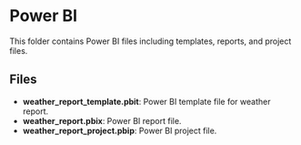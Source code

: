 # Power BI

This folder contains Power BI files including templates, reports, and project files.

## Files

- **weather_report_template.pbit**: Power BI template file for weather report.
- **weather_report.pbix**: Power BI report file.
- **weather_report_project.pbip**: Power BI project file.
